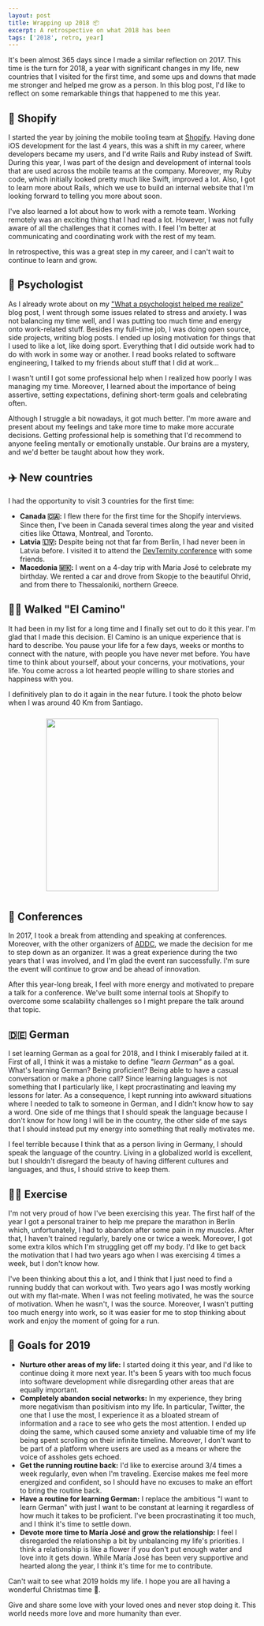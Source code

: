 ```yaml
---
layout: post
title: Wrapping up 2018 📦
excerpt: A retrospective on what 2018 has been
tags: ['2018', retro, year]
---
```


It's been almost 365 days since I made a similar reflection on 2017. This time is the turn for 2018, a year with significant changes in my life, new countries that I visited for the first time, and some ups and downs that made me stronger and helped me grow as a person. In this blog post, I'd like to reflect on some remarkable things that happened to me this year.

## 🛒 Shopify

I started the year by joining the mobile tooling team at [Shopify](https://shopify.com). Having done iOS development for the last 4 years, this was a shift in my career, where developers became my users, and I'd write Rails and Ruby instead of Swift. During this year, I was part of the design and development of internal tools that are used across the mobile teams at the company. Moreover, my Ruby code, which initially looked pretty much like Swift, improved a lot. Also, I got to learn more about Rails, which we use to build an internal website that I'm looking forward to telling you more about soon.

I've also learned a lot about how to work with a remote team. Working remotely was an exciting thing that I had read a lot. However, I was not fully aware of all the challenges that it comes with. I feel I'm better at communicating and coordinating work with the rest of my team.

In retrospective, this was a great step in my career, and I can't wait to continue to learn and grow.

## 🧠 Psychologist

As I already wrote about on my ["What a psychologist helped me realize"](/2018/10/06/what-psychologist-helped-me-realize) blog post, I went through some issues related to stress and anxiety. I was not balancing my time well, and I was putting too much time and energy onto work-related stuff. Besides my full-time job, I was doing open source, side projects, writing blog posts. I ended up losing motivation for things that I used to like a lot, like doing sport. Everything that I did outside work had to do with work in some way or another. I read books related to software engineering, I talked to my friends about stuff that I did at work...

I wasn't until I got some professional help when I realized how poorly I was managing my time. Moreover, I learned about the importance of being assertive, setting expectations, defining short-term goals and celebrating often.

Although I struggle a bit nowadays, it got much better. I'm more aware and present about my feelings and take more time to make more accurate decisions. Getting professional help is something that I'd recommend to anyone feeling mentally or emotionally unstable. Our brains are a mystery, and we'd better be taught about how they work.

## ✈️ New countries

I had the opportunity to visit 3 countries for the first time:

- **Canada 🇨🇦:** I flew there for the first time for the Shopify interviews. Since then, I've been in Canada several times along the year and visited cities like Ottawa, Montreal, and Toronto.
- **Latvia 🇱🇻:** Despite being not that far from Berlin, I had never been in Latvia before. I visited it to attend the [DevTernity conference](https://devternity.com/) with some friends.
- **Macedonia 🇲🇰:** I went on a 4-day trip with Maria José to celebrate my birthday. We rented a car and drove from Skopje to the beautiful Ohrid, and from there to Thessaloniki, northern Greece.

## 🚶‍♂️ Walked "El Camino"

It had been in my list for a long time and I finally set out to do it this year. I'm glad that I made this decision. El Camino is an unique experience that is hard to describe. You pause your life for a few days, weeks or months to connect with the nature, with people you have never met before. You have time to think about yourself, about your concerns, your motivations, your life. You come across a lot hearted people willing to share stories and happiness with you.

I definitively plan to do it again in the near future. I took the photo below when I was around 40 Km from Santiago.

<p align="center">
  <img src="/images/posts/camino.jpg" width="350px" style="margin: 10px"/>
</p>

## 📣 Conferences

In 2017, I took a break from attending and speaking at conferences. Moreover, with the other organizers of [ADDC](https://addconf.com), we made the decision for me to step down as an organizer. It was a great experience during the two years that I was involved, and I'm glad the event ran successfully. I'm sure the event will continue to grow and be ahead of innovation.

After this year-long break, I feel with more energy and motivated to prepare a talk for a conference. We've built some internal tools at Shopify to overcome some scalability challenges so I might prepare the talk around that topic.

## 🇩🇪 German

I set learning German as a goal for 2018, and I think I miserably failed at it. First of all, I think it was a mistake to define _"learn German"_ as a goal. What's learning German? Being proficient? Being able to have a casual conversation or make a phone call? Since learning languages is not something that I particularly like, I kept procrastinating and leaving my lessons for later. As a consequence, I kept running into awkward situations where I needed to talk to someone in German, and I didn't know how to say a word. One side of me things that I should speak the language because I don't know for how long I will be in the country, the other side of me says that I should instead put my energy into something that really motivates me.

I feel terrible because I think that as a person living in Germany, I should speak the language of the country. Living in a globalized world is excellent, but I shouldn't disregard the beauty of having different cultures and languages, and thus, I should strive to keep them.

## 🏃‍♂️ Exercise

I'm not very proud of how I've been exercising this year. The first half of the year I got a personal trainer to help me prepare the marathon in Berlin which, unfortunately, I had to abandon after some pain in my muscles. After that, I haven't trained regularly, barely one or twice a week. Moreover, I got some extra kilos which I'm struggling get off my body. I'd like to get back the motivation that I had two years ago when I was exercising 4 times a week, but I don't know how.

I've been thinking about this a lot, and I think that I just need to find a running buddy that can workout with. Two years ago I was mostly working out with my flat-mate. When I was not feeling motivated, he was the source of motivation. When he wasn't, I was the source. Moreover, I wasn't putting too much energy into work, so it was easier for me to stop thinking about work and enjoy the moment of going for a run.

## 🥅 Goals for 2019

- **Nurture other areas of my life:** I started doing it this year, and I'd like to continue doing it more next year. It's been 5 years with too much focus into software development while disregarding other areas that are equally important.
- **Completely abandon social networks:** In my experience, they bring more negativism than positivism into my life. In particular, Twitter, the one that I use the most, I experience it as a bloated stream of information and a race to see who gets the most attention. I ended up doing the same, which caused some anxiety and valuable time of my life being spent scrolling on their infinite timeline. Moreover, I don't want to be part of a platform where users are used as a means or where the voice of assholes gets echoed.
- **Get the running routine back:** I'd like to exercise around 3/4 times a week regularly, even when I'm traveling. Exercise makes me feel more energized and confident, so I should have no excuses to make an effort to bring the routine back.
- **Have a routine for learning German:** I replace the ambitious "I want to learn German" with just I want to be constant at learning it regardless of how much it takes to be proficient. I've been procrastinating it too much, and I think it's time to settle down.
- **Devote more time to María José and grow the relationship:** I feel I disregarded the relationship a bit by unbalancing my life's priorities. I think a relationship is like a flower if you don't put enough water and love into it gets down. While María José has been very supportive and hearted along the year, I think it's time for me to contribute.

Can't wait to see what 2019 holds my life. I hope you are all having a wonderful Christmas time 🎄.

Give and share some love with your loved ones and never stop doing it. This world needs more love and more humanity than ever.
